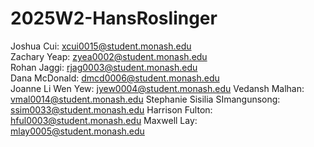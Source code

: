 # 2025W2-HansRoslinger

Joshua Cui: xcui0015@student.monash.edu  
Zachary Yeap: zyea0002@student.monash.edu  
Rohan Jaggi: rjag0003@student.monash.edu  
Dana McDonald: dmcd0006@student.monash.edu  
Joanne Li Wen Yew: jyew0004@student.monash.edu
Vedansh Malhan: vmal0014@student.monash.edu
Stephanie Sisilia SImangunsong: ssim0033@student.monash.edu
Harrison Fulton: hful0003@student.monash.edu
Maxwell Lay: mlay0005@student.monash.edu
